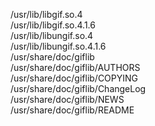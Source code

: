 /usr/lib/libgif.so.4  
/usr/lib/libgif.so.4.1.6  
/usr/lib/libungif.so.4  
/usr/lib/libungif.so.4.1.6  
/usr/share/doc/giflib  
/usr/share/doc/giflib/AUTHORS  
/usr/share/doc/giflib/COPYING  
/usr/share/doc/giflib/ChangeLog  
/usr/share/doc/giflib/NEWS  
/usr/share/doc/giflib/README  
